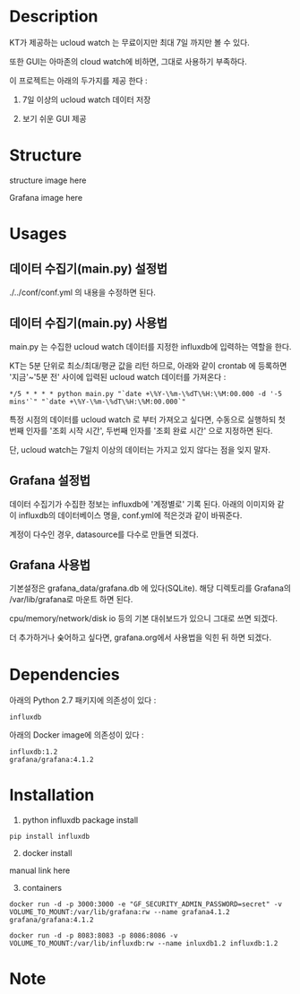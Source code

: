 # Description

KT가 제공하는 ucloud watch 는 무료이지만 최대 7일 까지만 볼 수 있다. 

또한 GUI는 아마존의 cloud watch에 비하면, 그대로 사용하기 부족하다.

이 프로젝트는 아래의 두가지를 제공 한다 :

1. 7일 이상의 ucloud watch 데이터 저장

2. 보기 쉬운 GUI 제공

# Structure

structure image here

Grafana image here

# Usages

## 데이터 수집기(main.py) 설정법

./../conf/conf.yml 의 내용을 수정하면 된다.

## 데이터 수집기(main.py) 사용법

main.py 는 수집한 ucloud watch 데이터를 지정한 influxdb에 입력하는 역할을 한다.

KT는 5분 단위로 최소/최대/평균 값을 리턴 하므로, 아래와 같이 crontab 에 등록하면 '지금'~'5분 전' 사이에 입력된 ucloud watch 데이터를 가져온다 :

```
*/5 * * * * python main.py "`date +\%Y-\%m-\%dT\%H:\%M:00.000 -d '-5 mins'`" "`date +\%Y-\%m-\%dT\%H:\%M:00.000`"
```

특정 시점의 데이터를 ucloud watch 로 부터 가져오고 싶다면, 수동으로 실행하되 첫번째 인자를 '조회 시작 시간', 두번째 인자를 '조회 완료 시간' 으로 지정하면 된다.

단, ucloud watch는 7일치 이상의 데이터는 가지고 있지 않다는 점을 잊지 말자.

## Grafana 설정법

데이터 수집기가 수집한 정보는 influxdb에 '계정별로' 기록 된다. 아래의 이미지와 같이 influxdb의 데이터베이스 명을, conf.yml에 적은것과 같이 바꿔준다.

계정이 다수인 경우, datasource를 다수로 만들면 되겠다.

## Grafana 사용법

기본설정은 grafana_data/grafana.db 에 있다(SQLite). 해당 디렉토리를 Grafana의 /var/lib/grafana로 마운트 하면 된다.

cpu/memory/network/disk io 등의 기본 대쉬보드가 있으니 그대로 쓰면 되겠다.

더 추가하거나 숮어하고 싶다면, grafana.org에서 사용법을 익힌 뒤 하면 되겠다.

# Dependencies

아래의 Python 2.7 패키지에 의존성이 있다 :

```
influxdb
```

아래의 Docker image에 의존성이 있다 :

```
influxdb:1.2
grafana/grafana:4.1.2
```

# Installation

1. python influxdb package install 

```
pip install influxdb
```

2. docker install

manual link here

3. containers 

```
docker run -d -p 3000:3000 -e "GF_SECURITY_ADMIN_PASSWORD=secret" -v VOLUME_TO_MOUNT:/var/lib/grafana:rw --name grafana4.1.2 grafana/grafana:4.1.2

docker run -d -p 8083:8083 -p 8086:8086 -v VOLUME_TO_MOUNT:/var/lib/influxdb:rw --name inluxdb1.2 influxdb:1.2
```

# Note

